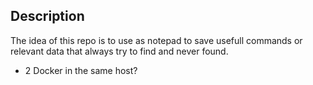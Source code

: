 ## Description

The idea of this repo is to use as notepad to save usefull commands or relevant data that always try to find and never found.

- 2 Docker in the same host?
